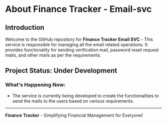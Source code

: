 # About Finance Tracker - Email-svc
## Introduction
Welcome to the GitHub repository for **Finance Tracker Email SVC** - This service is responsible for managing all the email related operations. It provides functionality for sending verification mail, password reset request mails, and other mails as per the requirements.
## Project Status: Under Development
### What's Happening Now:
- The service is currently being developed to create the functionalities to send the mails to the users based on various requirements.
---
**Finance Tracker** - Simplifying Financial Management for Everyone!